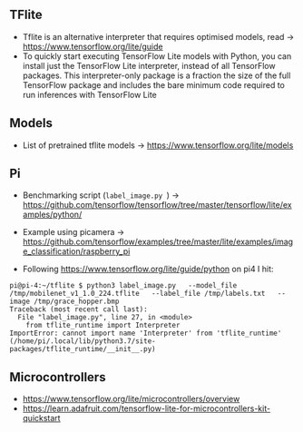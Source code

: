 ## TFlite
* Tflite is an alternative interpreter that requires optimised models, read -> https://www.tensorflow.org/lite/guide
* To quickly start executing TensorFlow Lite models with Python, you can install just the TensorFlow Lite interpreter, instead of all TensorFlow packages. This interpreter-only package is a fraction the size of the full TensorFlow package and includes the bare minimum code required to run inferences with TensorFlow Lite

## Models
* List of pretrained tflite models -> https://www.tensorflow.org/lite/models

## Pi

* Benchmarking script (`label_image.py `) -> https://github.com/tensorflow/tensorflow/tree/master/tensorflow/lite/examples/python/
* Example using picamera -> https://github.com/tensorflow/examples/tree/master/lite/examples/image_classification/raspberry_pi

* Following https://www.tensorflow.org/lite/guide/python on pi4 I hit:
```
pi@pi-4:~/tflite $ python3 label_image.py   --model_file /tmp/mobilenet_v1_1.0_224.tflite   --label_file /tmp/labels.txt   --image /tmp/grace_hopper.bmp
Traceback (most recent call last):
  File "label_image.py", line 27, in <module>
    from tflite_runtime import Interpreter
ImportError: cannot import name 'Interpreter' from 'tflite_runtime' (/home/pi/.local/lib/python3.7/site-packages/tflite_runtime/__init__.py)
```

## Microcontrollers
* https://www.tensorflow.org/lite/microcontrollers/overview
* https://learn.adafruit.com/tensorflow-lite-for-microcontrollers-kit-quickstart